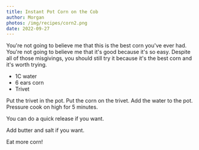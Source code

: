 ```yaml
---
title: Instant Pot Corn on the Cob
author: Morgan
photos: /img/recipes/corn2.png
date: 2022-09-27
---
```

You're not going to believe me that this is the best corn you've ever had. You're not going to believe me that it's good because it's so easy. Despite all of those misgivings, you should still try it because it's the best corn and it's worth trying<!-- more -->.

* 1C water
* 6 ears corn
* Trivet

Put the trivet in the pot. Put the corn on the trivet. Add the water to the pot. Pressure cook on high for 5 minutes.

You can do a quick release if you want.

Add butter and salt if you want.

Eat more corn!